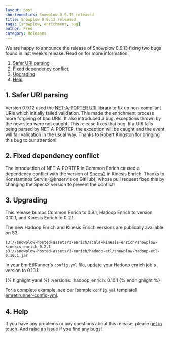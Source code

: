```yaml
---
layout: post
shortenedlink: Snowplow 0.9.13 released
title: Snowplow 0.9.13 released
tags: [snowplow, enrichment, bug]
author: Fred
category: Releases
---
```


We are happy to announce the release of Snowplow 0.9.13 fixing two bugs found in last week's release. Read on for more information.

1. [Safer URI parsing](/blog/2014/12/01/snowplow-0.9.13-released/#uri)
2. [Fixed dependency conflict](/blog/2014/12/01/snowplow-0.9.13-released/#conflict)
3. [Upgrading](/blog/2014/12/01/snowplow-0.9.13-released/#upgrading)
4. [Help](/blog/2014/12/01/snowplow-0.9.13-released/#help)

<!--more--> 

<h2><a name="uri">1. Safer URI parsing</a></h2>

Version 0.9.12 used the [NET-A-PORTER URI library][netaporter] to fix up non-compliant URIs which initially failed validation. This made the enrichment process more forgiving of bad URIs. It also introduced a bug: exceptions thrown by the new step were not caught. This release fixes that bug. If a URI fails being parsed by NET-A-PORTER, the exception will be caught and the event will fail validation in the usual way. Thanks to Robert Kingston for bringing this bug to our attention!

<h2><a name="conflict">2. Fixed dependency conflict</a></h2>

The introduction of NET-A-PORTER in Common Enrich caused a dependency conflict with the version of [Specs2][specs2] in Kinesis Enrich. Thanks to Konstantinos Servis (@knservis on GitHub), whose pull request fixed this by changing the Specs2 version to prevent the conflict!

<h2><a name="upgrading">3. Upgrading</a></h2>

This release bumps Common Enrich to 0.9.1, Hadoop Enrich to version 0.10.1, and Kinesis Enrich to 0.2.1.

The new Hadoop Enrich and Kinesis Enrich versions are publically available on S3:

    s3://snowplow-hosted-assets/3-enrich/scala-kinesis-enrich/snowplow-kinesis-enrich-0.2.1
    s3://snowplow-hosted-assets/3-enrich/hadoop-etl/snowplow-hadoop-etl-0.10.1.jar

In your EmrEtlRunner's `config.yml` file, update your Hadoop enrich job's version to 0.10.1:

{% highlight yaml %}
  :versions:
    :hadoop_enrich: 0.10.1
{% endhighlight %}

For a complete example, see our [sample `config.yml` template] [emretlrunner-config-yml].

<h2><a name="help">4. Help</a></h2>

If you have any problems or any questions about this release, please [get in touch][talk-to-us]. And [raise an issue][issues] if you find any bugs!

[netaporter]: https://github.com/NET-A-PORTER/scala-uri
[specs2]: http://etorreborre.github.io/specs2/
[emretlrunner-config-yml]: https://github.com/snowplow/snowplow/blob/master/3-enrich/emr-etl-runner/config/config.yml.sample
[talk-to-us]: https://github.com/snowplow/snowplow/wiki/Talk-to-us
[issues]: https://github.com/snowplow/snowplow/issues
